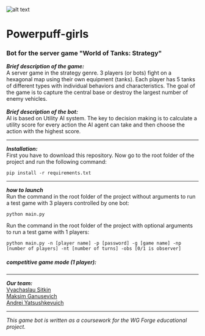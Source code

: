 ![alt text](https://ppg.ellegirl.ru/img/section-one-mob-decor-intro.png)

# Powerpuff-girls

### Bot for the server game "World of Tanks: Strategy"

***Brief description of the game:***
<br>
A server game in the strategy genre.
3 players (or bots) fight on a hexagonal map using their own equipment (tanks). Each player has 5 tanks of different types with individual behaviors and characteristics. The goal of the game is to capture the central base or destroy the largest number of enemy vehicles.
<br>
<br>
***Brief description of the bot:***
<br>
AI is based on Utility AI system. The key to decision making is to calculate a utility score for every action the AI agent can take and then choose the action with the highest score.
***
***Installation:***
<br>
First you have to download this repository.
Now go to the root folder of the project and run the following command:
<br>
```
pip install -r requirements.txt
```
***
***how to launch***
<br>
Run the command in the root folder of the project without arguments to run a test game with 3 players controlled by one bot:

```
python main.py
```

Run the command in the root folder of the project with optional arguments to run a test game with 1 players:

```
python main.py -n [player name] -p [password] -g [game name] -np [number of players] -nt [number of turns] -obs [0/1 is observer]
```
##### competitive game mode (1 player): #####
***
***Our team:***
<br>
[Vyachaslau Sitkin](https://github.com/HardCrabS)
<br>
[Maksim Ganusevich](https://github.com/maksim-ganusevich)
<br>
[Andrei Yatsushkevuich](https://github.com/nutakoooye)
***
*This game bot is written as a coursework for the WG Forge educational project.*

